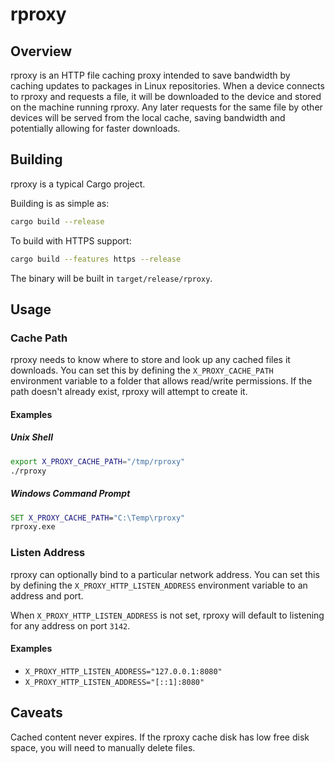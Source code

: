 # rproxy

## Overview
rproxy is an HTTP file caching proxy
intended to save bandwidth by caching updates to packages in Linux repositories.
When a device connects to rproxy and requests a file,
it will be downloaded to the device and stored on the machine running rproxy.
Any later requests for the same file by other devices will be served from the local cache,
saving bandwidth and potentially allowing for faster downloads.

## Building
rproxy is a typical Cargo project.

Building is as simple as:
```sh
cargo build --release
```
To build with HTTPS support:
```sh
cargo build --features https --release
```
The binary will be built in `target/release/rproxy`.

## Usage
### Cache Path
rproxy needs to know where to store and look up any cached files it downloads.
You can set this by defining the `X_PROXY_CACHE_PATH` environment variable
to a folder that allows read/write permissions. 
If the path doesn't already exist, rproxy will attempt to create it.

#### Examples
##### Unix Shell
```sh
export X_PROXY_CACHE_PATH="/tmp/rproxy"
./rproxy
```
##### Windows Command Prompt
```cmd
SET X_PROXY_CACHE_PATH="C:\Temp\rproxy"
rproxy.exe
```
### Listen Address
rproxy can optionally bind to a particular network address. 
You can set this by defining the `X_PROXY_HTTP_LISTEN_ADDRESS` environment variable 
to an address and port.

When `X_PROXY_HTTP_LISTEN_ADDRESS` is not set, 
rproxy will default to listening for any address on port `3142`.

#### Examples
- `X_PROXY_HTTP_LISTEN_ADDRESS="127.0.0.1:8080"`
- `X_PROXY_HTTP_LISTEN_ADDRESS="[::1]:8080"`

## Caveats
Cached content never expires.
If the rproxy cache disk has low free disk space, you will need to manually delete files.